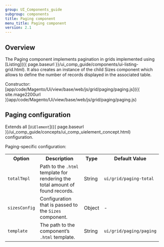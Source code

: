```yaml
---
group: UI_Components_guide
subgroup: components
title: Paging component
menu_title: Paging component
version: 2.1
---
```


## Overview

The Paging component implements pagination in grids implemented using [Listing]({{ page.baseurl }}/ui_comp_guide/components/ui-listing-grid.html). It also creates an instance of the child Sizes component which allows to define the number of records displayed in the associated table.

Constructor: [app/code/Magento/Ui/view/base/web/js/grid/paging/paging.js]({{ site.mage2200url }}app/code/Magento/Ui/view/base/web/js/grid/paging/paging.js)

## Paging configuration

Extends all [`UiElement`]({{ page.baseurl }}/ui_comp_guide/concepts/ui_comp_uielement_concept.html) configuration.

Paging-specific configuration:

<table>
  <tr>
    <th>Option</th>
    <th>Description</th>
    <th>Type</th>
    <th>Default Value</th>
  </tr>
  <tr>
    <td><code>totalTmpl</code></td>
    <td>Path to the <code>.html</code> template for rendering the total amount of found records.</td>
    <td>String</td>
    <td><code>ui/grid/paging-total</code></td>
  </tr>
  <tr>
    <td><code>sizesConfig</code></td>
    <td>Configuration that is passed to the <code>Sizes</code> component.</td>
    <td>Object</td>
    <td>-</td>
  </tr>
  <tr>
    <td><code>template</code></td>
    <td>The path to the component’s <code>.html</code> template.</td>
    <td>String</td>
    <td><code>ui/grid/paging/paging</code></td>
  </tr>
</table>
